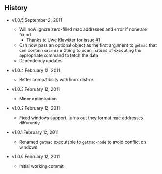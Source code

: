 ## History

- v1.0.5 September 2, 2011
	- Will now ignore zero-filled mac addresses and error if none are found
		- Thanks to [Uwe Klawitter](https://github.com/uklawitter) for [issue #1](https://github.com/bevry/getmac/issues/1)
	- Can now pass an optional object as the first argument to `getmac` that can contain `data` as a String to scan instead of executing the appropriate command to fetch the data
	- Dependency updates

- v1.0.4 February 12, 2011
	- Better compatibility with linux distros

- v1.0.3 February 12, 2011
	- Minor optimisation

- v1.0.2 February 12, 2011
	- Fixed windows support, turns out they format mac addresses differently

- v1.0.1 February 12, 2011
	- Renamed `getmac` executable to `getmac-node` to avoid conflict on windows

- v1.0.0 February 12, 2011
	- Initial working commit
